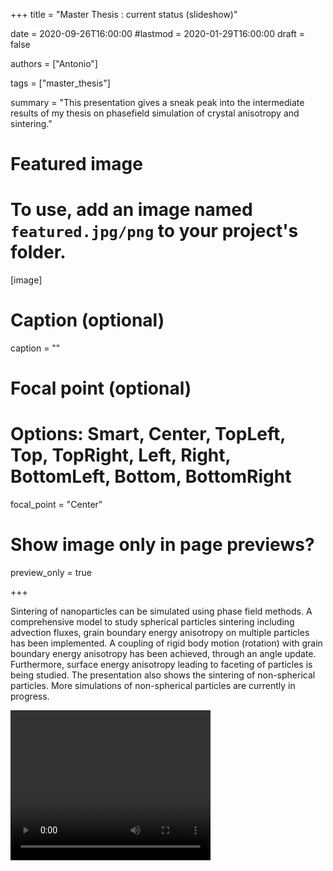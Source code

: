 
+++
title = "Master Thesis : current status (slideshow)"

date = 2020-09-26T16:00:00
#lastmod = 2020-01-29T16:00:00
draft = false

authors = ["Antonio"]

tags = ["master_thesis"]

summary = "This presentation gives a sneak peak into the intermediate results of my thesis on phasefield simulation of crystal anisotropy and sintering."


# Featured image
# To use, add an image named `featured.jpg/png` to your project's folder. 
[image]
  # Caption (optional)
  caption = ""

  # Focal point (optional)
  # Options: Smart, Center, TopLeft, Top, TopRight, Left, Right, BottomLeft, Bottom, BottomRight
  focal_point = "Center"

  # Show image only in page previews?
  preview_only = true
  
+++

Sintering of nanoparticles can be simulated using phase field methods. A comprehensive model to study spherical particles sintering including advection fluxes, grain boundary energy anisotropy on multiple particles has been implemented. A coupling of rigid body motion (rotation) with grain boundary energy anisotropy has been achieved, through an angle update.
Furthermore, surface energy anisotropy leading to faceting of particles is being studied. The presentation also shows the sintering of non-spherical particles.  More simulations of non-spherical particles are currently in progress.

<video width="320" height="240" controls>
  <source src="video_faster1.mp4" type="video/mp4">
</video> 
 
